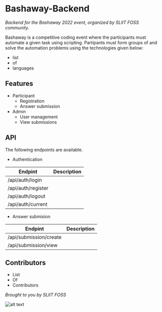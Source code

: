 # Bashaway-Backend
_Backend for the Bashaway 2022 event, organized by SLIIT FOSS community._ 

Bashaway is a competitive coding event where the participants must automate a given task using scripting. Partipants must form groups of <group size> and solve the automation problems using the technologies given below:
- list
- of
- languages

## Features
- Participant
    - Registration
    - Answer submission
- Admin
    - User management
    - View submissions

## API
The following endpoints are available.

- Authentication

| Endpint | Description |
|------|------|
| /api/auth/login | |
| /api/auth/register | |
| /api/auth/logout | |
| /api/auth/current | |

- Answer submision

| Endpint | Description |
|------|------|
| /api/submission/create | |
| /api/submission/view | |

## Contributors
- List
- Of
- Contributors
    
_Brought to you by SLIIT FOSS_

![alt text](https://avatars.githubusercontent.com/u/36430259?s=190)
